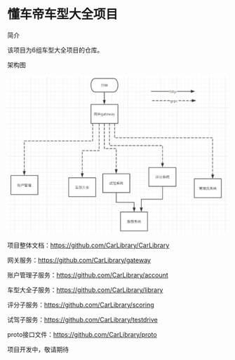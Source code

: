 # 懂车帝车型大全项目

简介

该项目为6组车型大全项目的仓库。

架构图

![image-20210625213316452](https://github.com/CarLibrary/CarLibrary/blob/main/images/framework.png)

项目整体文档：https://github.com/CarLibrary/CarLibrary

网关服务：https://github.com/CarLibrary/gateway

账户管理子服务：https://github.com/CarLibrary/account

车型大全子服务：https://github.com/CarLibrary/library

评分子服务：https://github.com/CarLibrary/scoring

试驾子服务：https://github.com/CarLibrary/testdrive

proto接口文件：https://github.com/CarLibrary/proto

项目开发中，敬请期待